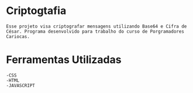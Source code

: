 # Criptogtafia
    Esse projeto visa criptografar mensagens utilizando Base64 e Cifra de César. Programa desenvolvido para trabalho do curso de Porgramadores Cariocas.

# Ferramentas Utilizadas
    -CSS
    -HTML
    -JAVASCRIPT 


